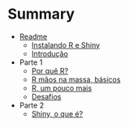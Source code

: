 # Summary

  * [Readme](READM.md)
    * [Instalando R e Shiny](InstalandoR.md)
    * [Introdução](Introdução.md)
  * Parte 1
    * [Por quê R?](pqR.md)
    * [R mãos na massa, básicos](massaR.md)
    * [R, um pouco mais](Rmais.md)
    * [Desafios](Rdesafios.md)
  * Parte 2
    * [Shiny, o que é?](IntroShiny.md)

